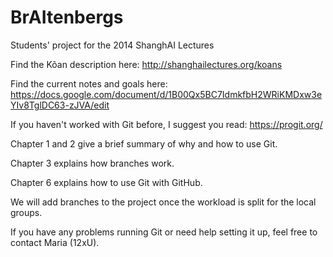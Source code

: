 BrAItenbergs
============

Students' project for the 2014 ShanghAI Lectures

Find the Kõan description here:
http://shanghailectures.org/koans

Find the current notes and goals here:
https://docs.google.com/document/d/1B00Qx5BC7IdmkfbH2WRiKMDxw3eYIv8TglDC63-zJVA/edit

If you haven't worked with Git before, I suggest you read:
https://progit.org/

Chapter 1 and 2 give a brief summary of why and how to use Git.

Chapter 3 explains how branches work.

Chapter 6 explains how to use Git with GitHub. 

We will add branches to the project once the workload is split for the local groups.

If you have any problems running Git or need help setting it up, 
feel free to contact Maria (12xU).
